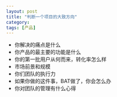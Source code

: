 ```yaml
---
layout: post
title: "判断一个项目的大致方向"
category: 
tags: [产品]
---
```

* 你解决的痛点是什么
* 你产品的最主要的功能是什么
* 你的第一批用户从何而来，转化率怎么样
* 市场前景和规模
* 你们团队的执行力
* 如果你做的这件事，BAT做了，你会怎么办
* 你对团队的管理有什么心得